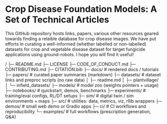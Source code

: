 # Crop Disease Foundation Models: A Set of Technical Articles

This GitHub repository hosts links, papers, various other resources geared towards finding a relaible database for crop disease images. We have put efforts in curating a well-informed (whether labelled or non-labelled) datasets for crop and vegetable disease dataset for target fungicide applications using ground-robots. I hope you will find it useful! 

/
├─ README.md
├─ LICENSE
├─ CODE_OF_CONDUCT.md
├─ CONTRIBUTING.md
├─ CITATION.bib
├─ docs/                    # rendered docs / tutorials
├─ papers/                  # curated paper summaries (markdown)
├─ datasets/                # dataset links and preproc scripts (no raw data)
│   ├─ readme.md
│   ├─ plantvillage/
│   └─ infield_datasets/
├─ models/                  # model zoo (weights pointers + usage)
├─ notebooks/               # quickstart, demos, benchmarks
├─ experiments/             # training/eval configs, RL/DT setups
├─ sim/                     # digital twin / sim environments + maps
├─ src/                     # utilities: data, metrics, viz, rllib wrappers
├─ demos/                   # small web demo or Gradio apps
├─ ci/                      # CI workflows and reproducibility
└─ examples/                # full workflows (prescription generation, Q&A)

